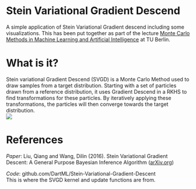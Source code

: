 # Stein Variational Gradient Descend
A simple application of Stein Variational Gradient descend including some visualizations. This has been put together as part of the lecture [Monte Carlo Methods in Machine Learning and Artificial Intelligence](https://moseskonto.tu-berlin.de/moses/modultransfersystem/bolognamodule/beschreibung/anzeigen.html?number=40584&version=5&sprache=2) at TU Berlin.

# What is it?

Stein variational Gradient Descend (SVGD) is a Monte Carlo Method used to draw samples from a target distribution. Starting with a set of particles drawn from a reference distribution, it uses Gradient Descend in a RKHS to find transformations for these particles. By iteratively applying these transformations, the particles will then converge towards the target distribution. \
<img src="/presentation/svgd_mvn.gif">

# References
_Paper_: Liu, Qiang and Wang, Dilin (2016). Stein Variational Gradient Descent: A General Purpose Bayesian Inference Algorithm ([arXiv.org](https://arxiv.org/abs/1608.04471))

_Code_: github.com/DartML/Stein-Variational-Gradient-Descent \
This is where the SVGD kernel and update functions are from.
